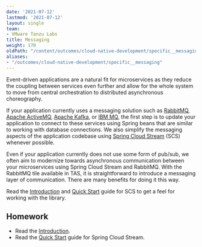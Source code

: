 ```yaml
---
date: '2021-07-12'
lastmod: '2021-07-12'
layout: single
team:
- VMware Tanzu Labs
title: Messaging
weight: 170
oldPath: "/content/outcomes/cloud-native-development/specific__messaging.md"
aliases:
- "/outcomes/cloud-native-development/specific__messaging"
---
```


Event-driven applications are a natural fit for microservices as they reduce the coupling between services even further and allow for the whole system to move from central orchestration to distributed asynchronous choreography. 

If your application currently uses a messaging solution such as [RabbitMQ](https://www.rabbitmq.com/), [Apache ActiveMQ](https://activemq.apache.org/), [Apache Kafka](https://kafka.apache.org/), or [IBM MQ](https://www.ibm.com/products/mq), the first step is to update your application to connect to these services using Spring beans that are similar to working with database connections. We also simplify the messaging aspects of the application codebase using [Spring Cloud Stream](https://spring.io/projects/spring-cloud-stream) (SCS) whenever possible.

Even if your application currently does not use some form of pub/sub, we often aim to modernize towards asynchronous communication between your microservices using Spring Cloud Stream and RabbitMQ. With the RabbitMQ tile available in TAS, it is straightforward to introduce a messaging layer of communication. There are many benefits for doing it this way. 

Read the [Introduction](https://docs.spring.io/spring-cloud-stream/docs/current/reference/html/spring-cloud-stream.html#spring-cloud-stream-overview-introducing) and [Quick Start](https://docs.spring.io/spring-cloud-stream/docs/current/reference/html/spring-cloud-stream.html#spring-cloud-stream-overview-introducing) guide for SCS to get a feel for working with the library.


## Homework

- Read the [Introduction](https://docs.spring.io/spring-cloud-stream/docs/current/reference/html/spring-cloud-stream.html#spring-cloud-stream-overview-introducing).
- Read the [Quick Start](https://docs.spring.io/spring-cloud-stream/docs/current/reference/html/spring-cloud-stream.html#spring-cloud-stream-overview-introducing) guide for Spring Cloud Stream.